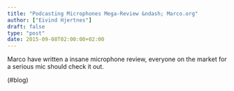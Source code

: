 ```yaml
---
title: "Podcasting Microphones Mega-Review &ndash; Marco.org"
author: ["Eivind Hjertnes"]
draft: false
type: "post"
date: 2015-09-08T02:00:00+02:00
---
```


Marco have written a insane microphone review, everyone on the market
for a serious mic should check it out.

(#blog)
